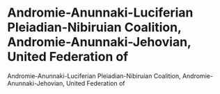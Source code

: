# Andromie-Anunnaki-Luciferian Pleiadian-Nibiruian Coalition, Andromie-Anunnaki-Jehovian, United Federation of

Andromie-Anunnaki-Luciferian Pleiadian-Nibiruian Coalition, Andromie-Anunnaki-Jehovian, United Federation of